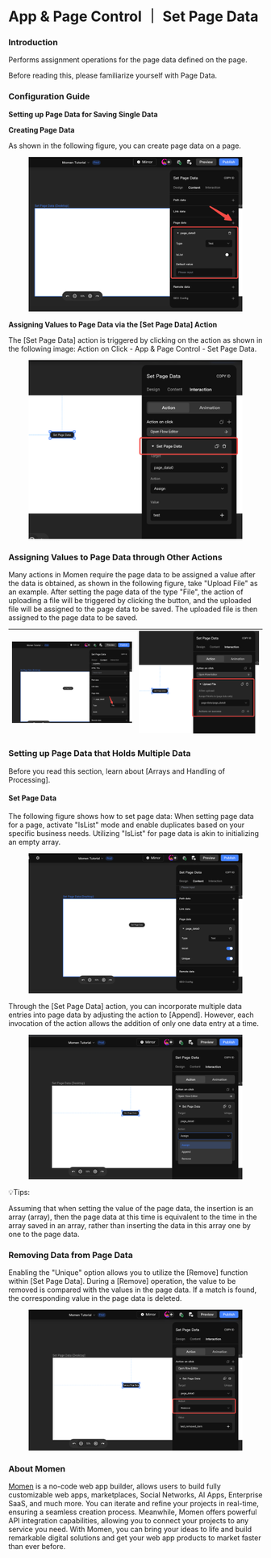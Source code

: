 # App & Page Control ｜ Set Page Data

### **Introduction**

Performs assignment operations for the page data defined on the page.

Before reading this, please familiarize yourself with Page Data.

### **Configuration Guide**

**Setting up Page Data for Saving Single Data**

**Creating Page Data**

As shown in the following figure, you can create page data on a page.

<figure><img src="../../.gitbook/assets/0 (22).png" alt="Creating page data with momen"><figcaption></figcaption></figure>

**Assigning Values to Page Data via the \[Set Page Data] Action**

The \[Set Page Data] action is triggered by clicking on the action as shown in the following image: Action on Click - App & Page Control - Set Page Data.

<figure><img src="../../.gitbook/assets/1 (22).png" alt="Assign value via the Set Page Data action"><figcaption></figcaption></figure>

### **Assigning Values to Page Data through Other Actions**

Many actions in Momen require the page data to be assigned a value after the data is obtained, as shown in the following figure, take "Upload File" as an example. After setting the page data of the type "File", the action of uploading a file will be triggered by clicking the button, and the uploaded file will be assigned to the page data to be saved. The uploaded file is then assigned to the page data to be saved.

| <img src="../../.gitbook/assets/2 (18).png" alt="Page data" data-size="original"> | <img src="../../.gitbook/assets/3 (13).png" alt="Page data" data-size="original"> |
| --------------------------------------------------------------------------------- | --------------------------------------------------------------------------------- |

### **Setting up Page Data that Holds Multiple Data**

Before you read this section, learn about \[Arrays and Handling of Processing].

#### **Set Page Data**

The following figure shows how to set page data: When setting page data for a page, activate "IsList" mode and enable duplicates based on your specific business needs. Utilizing "IsList" for page data is akin to initializing an empty array.

<figure><img src="../../.gitbook/assets/4 (13).png" alt="Set Page data"><figcaption></figcaption></figure>

Through the \[Set Page Data] action, you can incorporate multiple data entries into page data by adjusting the action to \[Append]. However, each invocation of the action allows the addition of only one data entry at a time.

<figure><img src="../../.gitbook/assets/5 (8).png" alt="Set Page data and incorporate multiple data entires"><figcaption></figcaption></figure>

💡Tips:

Assuming that when setting the value of the page data, the insertion is an array (array), then the page data at this time is equivalent to the time in the array saved in an array, rather than inserting the data in this array one by one to the page data.

### **Removing Data from Page Data**

Enabling the "Unique" option allows you to utilize the \[Remove] function within \[Set Page Data]. During a \[Remove] operation, the value to be removed is compared with the values in the page data. If a match is found, the corresponding value in the page data is deleted.

<figure><img src="../../.gitbook/assets/6 (8).png" alt="Remove data from page data"><figcaption></figcaption></figure>



### **About Momen​​​​​**

[Momen](https://momen.app/?channel=blog-about) is a no-code web app builder, allows users to build fully customizable web apps, marketplaces, Social Networks, AI Apps, Enterprise SaaS, and much more. You can iterate and refine your projects in real-time, ensuring a seamless creation process. Meanwhile, Momen offers powerful API integration capabilities, allowing you to connect your projects to any service you need. With Momen, you can bring your ideas to life and build remarkable digital solutions and get your web app products to market faster than ever before.​​
